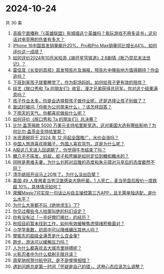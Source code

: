 # 2024-10-24

共 30 条

<!-- BEGIN ZHIHUQUESTIONS -->
<!-- 最后更新时间 Thu Oct 24 2024 00:08:46 GMT+0800 (China Standard Time) -->
1. [高振宁直播称「《英雄联盟》有城墙这个英雄吗？我玩游戏不用多读书」这句话对电竞圈的伤害有多大？](https://www.zhihu.com/question/1808316781)
1. [iPhone 16中国首发销量飙升20%，Pro和Pro Max销量同比增长44%，如何评价这一成绩？](https://www.zhihu.com/question/1277322567)
1. [如何评价2024年10月米哈游《崩坏星穹铁道》2.6剧情《毗乃昆尼末法世记》？](https://www.zhihu.com/question/1662925020)
1. [雷佳音《长安的荔枝》首发预告片及海报，预告片中哪些地方值得期待？你会追吗？](https://www.zhihu.com/question/1255713984)
1. [下班到家孩子就要睡觉了，作为职场妈妈，如何给孩子更有效的陪伴？](https://www.zhihu.com/question/1083318685)
1. [综艺《脱口秀和 Ta 的朋友们》收官，漫才兄弟获得总冠军，你对这个结果满意吗？](https://www.zhihu.com/question/1837578646)
1. [孩子作业太多，你是会选择帮孩子做作业呢，还是选择让孩子别做了？](https://www.zhihu.com/question/861502850)
1. [面试时被问「你能为公司带来什么」？该怎样回答？](https://www.zhihu.com/question/992501337)
1. [下雨天的天气，你都喜欢做些什么呢？](https://www.zhihu.com/question/1656558497)
1. [如何评价《脱口秀和 Ta 的朋友们》总决赛？](https://www.zhihu.com/question/1734449959)
1. [比尔·盖茨捐款 5000 万美元支持哈里斯竞选，这对美国大选有哪些影响？为何比尔·盖茨会支持哈里斯？](https://www.zhihu.com/question/1775700972)
1. [水资源税将于 2024 年 12 月起全国推广，水价会涨吗？](https://www.zhihu.com/question/1045158843)
1. [中国人旅游喜欢拖箱子，外国人喜欢背包，这是为什么呢？](https://www.zhihu.com/question/852644173)
1. [A股这几天进入回调期了，你觉得牛市结束了吗？](https://www.zhihu.com/question/946270241)
1. [糖几乎不挥发，蚂蚁、蚊子和苍蝇是如何定位到糖和糖水的？](https://www.zhihu.com/question/1356736560)
1. [同样是患难夫妻，为什么刘邦对吕雉的态度和朱元璋对马皇后的态度截然不同？](https://www.zhihu.com/question/575052609)
1. [清华姚班开设马上20年了，为什么没出巨擘？](https://www.zhihu.com/question/667767788)
1. [美国 49 人食用麦当劳汉堡感染大肠杆菌，1 人死亡，麦当劳盘后股价一度跌超 10%，具体情况如何？](https://www.zhihu.com/question/1777258951)
1. [荣耀Magic7可实现一句话让AI自主操控第三方APP，且无需单独适配，是什么水平？](https://www.zhihu.com/question/1812879960)
1. [为什么大家都不玩《绝地求生》了?](https://www.zhihu.com/question/333808959)
1. [你见过哪些令人拍案叫绝的科幻设定？](https://www.zhihu.com/question/286130359)
1. [你有没有过「一手好牌打稀烂」的经历？](https://www.zhihu.com/question/804225728)
1. [秋招目前暂未找到工作，如何有效缓解焦虑情绪积极面对？](https://www.zhihu.com/question/668860913)
1. [小学学奥数，初高中可以降维碾压其他人吗？](https://www.zhihu.com/question/632757227)
1. [樊振东的超级全满贯是什么含金量?](https://www.zhihu.com/question/664837286)
1. [跑步、游泳可以缓解压力吗？](https://www.zhihu.com/question/757688019)
1. [人为什么都喜欢去大城市里拼搏呢？](https://www.zhihu.com/question/1739735562)
1. [火影忍者中为什么抵制无限月读？](https://www.zhihu.com/question/275182110)
1. [周星驰祝贺付航夺冠，是不是惺惺相惜？](https://www.zhihu.com/question/1607619079)
1. [遇到问题总是第一时间「怀疑是自己的错」，这种心态应该怎么调整？](https://www.zhihu.com/question/788242330)
<!-- END ZHIHUQUESTIONS -->
